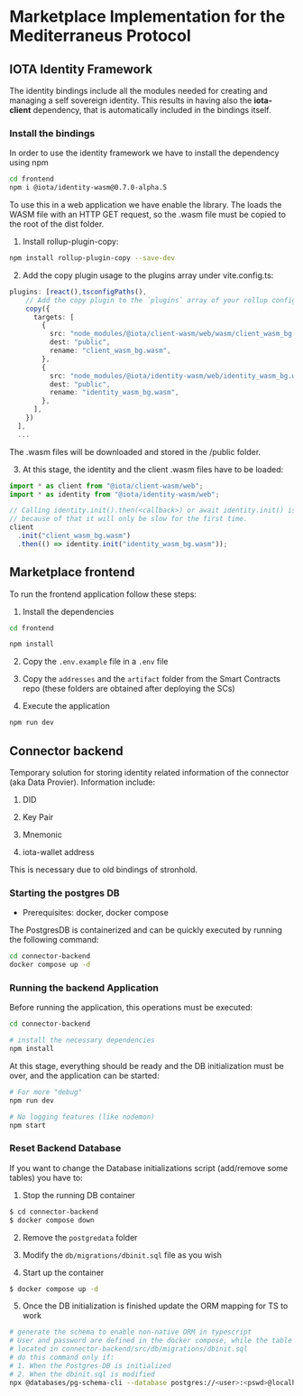 # Marketplace Implementation for the Mediterraneus Protocol

## IOTA Identity Framework 
The identity bindings include all the modules needed for creating and managing a self sovereign identity. 
This results in having also the **iota-client** dependency, that is automatically included in the bindings itself. 

### Install the bindings
In order to use the identity framework we have to install the dependency using npm

```sh
cd frontend
npm i @iota/identity-wasm@0.7.0-alpha.5
```
To use this in a web application we have enable the library. The loads the WASM file with an HTTP GET request, so the .wasm file must be copied to the root of the dist folder.

1. Install rollup-plugin-copy:

```sh
npm install rollup-plugin-copy --save-dev
```

2. Add the copy plugin usage to the plugins array under vite.config.ts:
```ts
plugins: [react(),tsconfigPaths(),
    // Add the copy plugin to the `plugins` array of your rollup config:
    copy({
      targets: [
        {
          src: "node_modules/@iota/client-wasm/web/wasm/client_wasm_bg.wasm",
          dest: "public",
          rename: "client_wasm_bg.wasm",
        },
        {
          src: "node_modules/@iota/identity-wasm/web/identity_wasm_bg.wasm",
          dest: "public",
          rename: "identity_wasm_bg.wasm",
        },
      ],
    })
  ],
  ...
```

The .wasm files will be downloaded and stored in the /public folder. 

3. At this stage, the identity and the client .wasm files have to be loaded:
```ts
import * as client from "@iota/client-wasm/web";
import * as identity from "@iota/identity-wasm/web";

// Calling identity.init().then(<callback>) or await identity.init() is required to load the Wasm file from the server if not available, 
// because of that it will only be slow for the first time.
client
  .init("client_wasm_bg.wasm")
  .then(() => identity.init("identity_wasm_bg.wasm"));
```

## Marketplace frontend
To run the frontend application follow these steps:

1. Install the dependencies

```sh
cd frontend

npm install
```

2. Copy the `.env.example` file in a `.env` file

3. Copy the `addresses` and the `artifact` folder from the Smart Contracts repo (these folders are obtained after deploying the SCs)

4. Execute the application
```sh
npm run dev
```

## Connector backend
Temporary solution for storing identity related information of the connector (aka Data Provier). Information include:

1. DID

2. Key Pair

3. Mnemonic

4. iota-wallet address

This is necessary due to old bindings of stronhold. 

### Starting the postgres DB

- Prerequisites: docker, docker compose

The PostgresDB is containerized and can be quickly executed by running the following command:
```sh
cd connector-backend
docker compose up -d
```

### Running the backend Application

Before running the application, this operations must be executed:

```sh
cd connector-backend

# install the necessary dependencies
npm install
```

At this stage, everything should be ready and the DB initialization must be over, and the application can be started:
```sh
# For more "debug"
npm run dev

# No logging features (like nodemon)
npm start
```

### Reset Backend Database

If you want to change the Database initializations script (add/remove some tables) you have to:

1. Stop the running DB container
```sh
$ cd connector-backend
$ docker compose down
```

2. Remove the `postgredata` folder

3. Modify the `db/migrations/dbinit.sql` file as you wish

4. Start up the container 
```sh
$ docker compose up -d
```

5. Once the DB initialization is finished update the ORM mapping for TS to work
```sh
# generate the schema to enable non-native ORM in typescript
# User and password are defined in the docker compose, while the table name is defined in the initialization script
# located in connector-backend/src/db/migrations/dbinit.sql
# do this command only if:
# 1. When the Postgres-DB is initialized
# 2. When the dbinit.sql is modified
npx @databases/pg-schema-cli --database postgres://<user>:<pswd>@localhost:5432/identity --directory src/db/__generated__
```